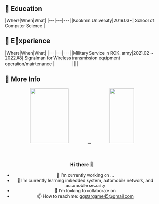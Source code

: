 <br/>
<h2>🏫 Education</h2>
|Where|When|What|
|---|---|---|
|Kookmin University|2019.03~| School of Computer Science |

<br/>

<h2>🧳 Experience </h2>
|Where|When|What|
|---|---|---|
|Military Service in ROK. army|2021.02 ~ 2022.08| Signalman for Wireless transmission equipment operation/maintenance |　　　　
||||

<br/>

<h2> 🚀 More Info </h2>
<div align=center>
<a href="#">
<img src = https://github-readme-stats.vercel.app/api?username=leejh7&show_icons=true&theme=radical height = "180px" width = "50%"> &nbsp
</a>
<a href="#">
  <img src="https://github-readme-stats.vercel.app/api/top-langs/?username=leejh7&theme=react&exclude_repo=Jagi,assignment&layout=compact" height="180px" width = "40%">
</a>
<br /> <br /> <br />

### Hi there 👋

- 🔭 I’m currently working on ...
- 🌱 I’m currently learning imbedded system, automobile network, and automobile security
- 👯 I’m looking to collaborate on 
- 📫 How to reach me: ggstargame45@gmail.com
